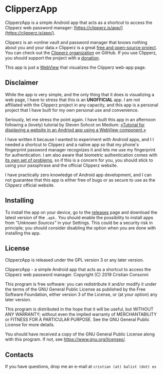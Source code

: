 # ClipperzApp

ClipperzApp is a simple Android app that acts as a shortcut to access the
Clipperz web password manager:
[https://clipperz.is/app/](https://clipperz.is/app/).

Clipperz is an «online vault and password manager that knows nothing about you
and your data.» Clipperz is a great [free and open-source project][1a]. You
can check out the [Clipperz organization][1b] on GitHub. If you use Clipperz,
you should support the project with a [donation][1c].

This app is just a [WebView][2] that visualizes the Clipperz web-app page.

## Disclaimer

While the app is very simple, and the only thing that it does is visualizing
a web page, I have to stress that this is an **UNOFFICIAL** app. I am not
affiliated with the Clipperz project in any capacity, and this app is a
personal project that I have built for my own personal use and convenience.

Seriously, let me stress the point again. I have built this app in an
afternoon following a (lovely) tutorial by Steven Sohcot on Medium:
[«Tutorial for displaying a website in an Andriod app using a WebView component.»][3]

I have written it because I wanted to experiment with Android apps, and I I
needed a shortcut to Clipperz and a native app so that my phone's fingerprint
password manager recognizes it and lets me use my fingerprint for
authentication. I am also aware that biometric authentication comes with
[its own set of problems][4], so if this is a concern for you, you should
stick to using your passphrase and the official Clipperz website.

I have practically zero knowledge of Android app development, and I can not
guarantee that this app is either free of bugs or as secure to use as the
Clipperz official website.

## Installing

To install the app on your device, go to the [releases][4] page and download
the latest version of the `.apk.`  You should enable the possibility to
install apps from _"Unknown Sources"_ in your Settings. This could be a
security risk in principle; you should consider disabling the option when you
are done with installing the app.

## License

ClipperzApp is released under the GPL version 3 or any later version.

ClipperzApp - a simple Android app that acts as a shortcut to access the
Clipperz web password manager.
Copyright (C) 2019 Cristian Consonni

This program is free software: you can redistribute it and/or modify it under
the terms of the GNU General Public License as published by the Free Software
Foundation, either version 3 of the License, or (at your option) any later
version.

This program is distributed in the hope that it will be useful, but WITHOUT
ANY WARRANTY; without even the implied warranty of MERCHANTABILITY or FITNESS
FOR A PARTICULAR PURPOSE. See the GNU General Public License for more
details.

You should have received a copy of the GNU General Public License along with
this program.  If not, see <https://www.gnu.org/licenses/>.

## Contacts

If you have questions, drop me an e-mail at `cristian (at) balist (dot) es`

[1a]: https://clipperz.is/open_source/
[1b]: https://github.com/clipperz
[1c]: https://clipperz.is/donations/
[2]: https://developer.android.com/reference/android/webkit/WebView
[3]: https://medium.com/@stevesohcot/andriod-studio-webview-tutorial-4651701d7d1a
[4]: https://theconversation.com/fingerprint-and-face-scanners-arent-as-secure-as-we-think-they-are-112414
[5]: https://github.com/CristianCantoro/ClipperzApp/releases
